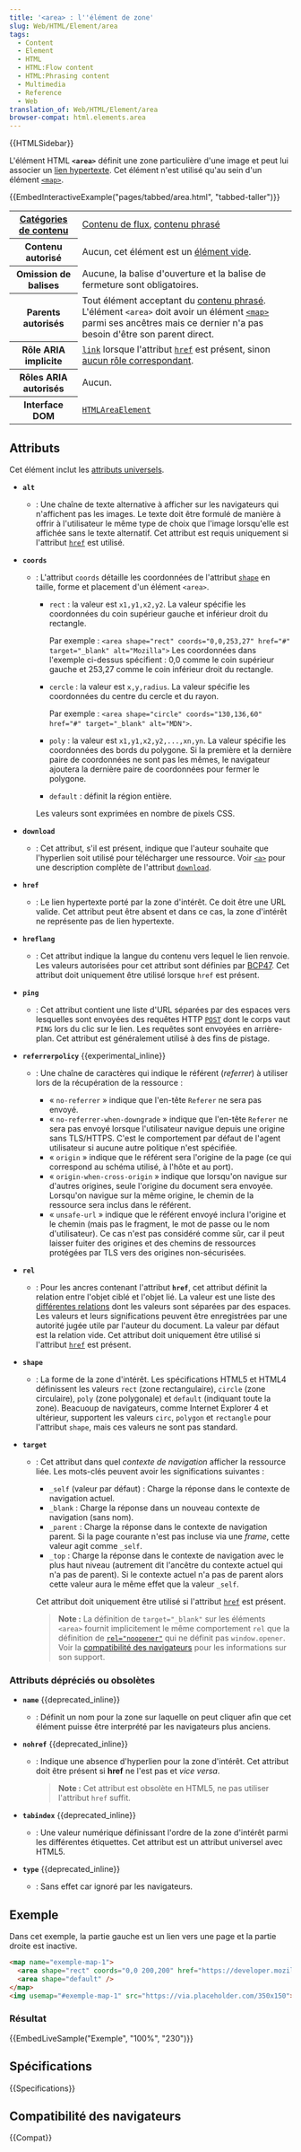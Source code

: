 ```yaml
---
title: '<area> : l''élément de zone'
slug: Web/HTML/Element/area
tags:
  - Content
  - Element
  - HTML
  - HTML:Flow content
  - HTML:Phrasing content
  - Multimedia
  - Reference
  - Web
translation_of: Web/HTML/Element/area
browser-compat: html.elements.area
---
```


{{HTMLSidebar}}

L'élément HTML **`<area>`** définit une zone particulière d'une image et peut lui associer un [lien hypertexte](/fr/docs/Glossary/Hyperlink). Cet élément n'est utilisé qu'au sein d'un élément [`<map>`](/fr/docs/Web/HTML/Element/map).

{{EmbedInteractiveExample("pages/tabbed/area.html", "tabbed-taller")}}

<table class="properties">
  <tbody>
    <tr>
      <th scope="row">
        <a href="/fr/docs/Web/Guide/HTML/Content_categories"
          >Catégories de contenu</a
        >
      </th>
      <td>
        <a href="/fr/docs/Web/Guide/HTML/Content_categories#contenu_de_flux"
          >Contenu de flux</a
        >,
        <a href="/fr/docs/Web/Guide/HTML/Content_categories#phrasing_content"
          >contenu phrasé</a
        >
      </td>
    </tr>
    <tr>
      <th scope="row">Contenu autorisé</th>
      <td>
        Aucun, cet élément est un
        <a href="/fr/docs/Glossary/Empty_element">élément vide</a>.
      </td>
    </tr>
    <tr>
      <th scope="row">Omission de balises</th>
      <td>
        Aucune, la balise d'ouverture et la balise de fermeture sont
        obligatoires.
      </td>
    </tr>
    <tr>
      <th scope="row">Parents autorisés</th>
      <td>
        Tout élément acceptant du
        <a href="/fr/docs/Web/Guide/HTML/Content_categories#phrasing_content"
          >contenu phrasé</a
        >. L'élément <code>&#x3C;area></code> doit avoir un élément
        <a href="/fr/docs/Web/HTML/Element/map"><code>&#x3C;map></code></a>
        parmi ses ancêtres mais ce dernier n'a pas besoin d'être son parent
        direct.
      </td>
    </tr>
    <tr>
      <th scope="row">Rôle ARIA implicite</th>
      <td>
        <a href="https://w3c.github.io/aria/#link"><code>link</code></a> lorsque
        l'attribut <a href="#attr-href"><code>href</code></a> est présent, sinon
        <a href="https://www.w3.org/TR/html-aria/#dfn-no-corresponding-role"
          >aucun rôle correspondant</a
        >.
      </td>
    </tr>
    <tr>
      <th scope="row">Rôles ARIA autorisés</th>
      <td>Aucun.</td>
    </tr>
    <tr>
      <th scope="row">Interface DOM</th>
      <td>
        <a href="/fr/docs/Web/API/HTMLAreaElement"
          ><code>HTMLAreaElement</code></a
        >
      </td>
    </tr>
  </tbody>
</table>

## Attributs

Cet élément inclut les [attributs universels](/fr/docs/Web/HTML/Global_attributes).

- **`alt`**
  - : Une chaîne de texte alternative à afficher sur les navigateurs qui n'affichent pas les images. Le texte doit être formulé de manière à offrir à l'utilisateur le même type de choix que l'image lorsqu'elle est affichée sans le texte alternatif. Cet attribut est requis uniquement si l'attribut [`href`](#attr-href) est utilisé.
- **`coords`**

  - : L'attribut `coords` détaille les coordonnées de l'attribut [`shape`](#attr-shape) en taille, forme et placement d'un élément `<area>`.

    - `rect` : la valeur est `x1,y1,x2,y2`. La valeur spécifie les coordonnées du coin supérieur gauche et inférieur droit du rectangle.

      Par exemple : `<area shape="rect" coords="0,0,253,27" href="#" target="_blank" alt="Mozilla">` Les coordonnées dans l'exemple ci-dessus spécifient : 0,0 comme le coin supérieur gauche et 253,27 comme le coin inférieur droit du rectangle.

    - `cercle` : la valeur est `x,y,radius`. La valeur spécifie les coordonnées du centre du cercle et du rayon.

      Par exemple : `<area shape="circle" coords="130,136,60" href="#" target="_blank" alt="MDN">`.

    - `poly` : la valeur est `x1,y1,x2,y2,...,xn,yn`. La valeur spécifie les coordonnées des bords du polygone. Si la première et la dernière paire de coordonnées ne sont pas les mêmes, le navigateur ajoutera la dernière paire de coordonnées pour fermer le polygone.
    - `default` : définit la région entière.

    Les valeurs sont exprimées en nombre de pixels CSS.

- **`download`**
  - : Cet attribut, s'il est présent, indique que l'auteur souhaite que l'hyperlien soit utilisé pour télécharger une ressource. Voir [`<a>`](/fr/docs/Web/HTML/Element/a) pour une description complète de l'attribut [`download`](/fr/docs/Web/HTML/Element/a#attr-download).
- **`href`**
  - : Le lien hypertexte porté par la zone d'intérêt. Ce doit être une URL valide. Cet attribut peut être absent et dans ce cas, la zone d'intérêt ne représente pas de lien hypertexte.
- **`hreflang`**
  - : Cet attribut indique la langue du contenu vers lequel le lien renvoie. Les valeurs autorisées pour cet attribut sont définies par [BCP47](https://www.ietf.org/rfc/bcp/bcp47.txt). Cet attribut doit uniquement être utilisé lorsque `href` est présent.
- **`ping`**
  - : Cet attribut contient une liste d'URL séparées par des espaces vers lesquelles sont envoyées des requêtes HTTP [`POST`](/fr/docs/Web/HTTP/Methods/POST) dont le corps vaut `PING` lors du clic sur le lien. Les requêtes sont envoyées en arrière-plan. Cet attribut est généralement utilisé à des fins de pistage.
- **`referrerpolicy`** {{experimental_inline}}

  - : Une chaîne de caractères qui indique le référent (_referrer_) à utiliser lors de la récupération de la ressource :

    - « `no-referrer` » indique que l'en-tête `Referer` ne sera pas envoyé.
    - « `no-referrer-when-downgrade` » indique que l'en-tête `Referer` ne sera pas envoyé lorsque l'utilisateur navigue depuis une origine sans TLS/HTTPS. C'est le comportement par défaut de l'agent utilisateur si aucune autre politique n'est spécifiée.
    - « `origin` » indique que le référent sera l'origine de la page (ce qui correspond au schéma utilisé, à l'hôte et au port).
    - « `origin-when-cross-origin` » indique que lorsqu'on navigue sur d'autres origines, seule l'origine du document sera envoyée. Lorsqu'on navigue sur la même origine, le chemin de la ressource sera inclus dans le référent.
    - « `unsafe-url` » indique que le référent envoyé inclura l'origine et le chemin (mais pas le fragment, le mot de passe ou le nom d'utilisateur). Ce cas n'est pas considéré comme sûr, car il peut laisser fuiter des origines et des chemins de ressources protégées par TLS vers des origines non-sécurisées.

- **`rel`**
  - : Pour les ancres contenant l'attribut **`href`**, cet attribut définit la relation entre l'objet ciblé et l'objet lié. La valeur est une liste des [différentes relations](/fr/docs/Web/HTML/Link_types) dont les valeurs sont séparées par des espaces. Les valeurs et leurs significations peuvent être enregistrées par une autorité jugée utile par l'auteur du document. La valeur par défaut est la relation vide. Cet attribut doit uniquement être utilisé si l'attribut [`href`](#attr-href) est présent.
- **`shape`**
  - : La forme de la zone d'intérêt. Les spécifications HTML5 et HTML4 définissent les valeurs `rect` (zone rectangulaire), `circle` (zone circulaire), `poly` (zone polygonale) et `default` (indiquant toute la zone). Beacuoup de navigateurs, comme Internet Explorer 4 et ultérieur, supportent les valeurs `circ`, `polygon` et `rectangle` pour l'attribut `shape`, mais ces valeurs ne sont pas standard.
- **`target`**

  - : Cet attribut dans quel _contexte de navigation_ afficher la ressource liée. Les mots-clés peuvent avoir les significations suivantes :

    - `_self` (valeur par défaut) : Charge la réponse dans le contexte de navigation actuel.
    - `_blank`&nbsp;: Charge la réponse dans un nouveau contexte de navigation (sans nom).
    - `_parent` : Charge la réponse dans le contexte de navigation parent. Si la page courante n'est pas incluse via une _frame_, cette valeur agit comme `_self`.
    - `_top` : Charge la réponse dans le contexte de navigation avec le plus haut niveau (autrement dit l'ancêtre du contexte actuel qui n'a pas de parent). Si le contexte actuel n'a pas de parent alors cette valeur aura le même effet que la valeur `_self`.

    Cet attribut doit uniquement être utilisé si l'attribut [`href`](#attr-href) est présent.

    > **Note :** La définition de `target="_blank"` sur les éléments `<area>` fournit implicitement le même comportement `rel` que la définition de [`rel="noopener"`](/fr/docs/Web/HTML/Link_types/noopener) qui ne définit pas `window.opener`. Voir la [compatibilité des navigateurs](#browser_compatibility) pour les informations sur son support.

### Attributs dépréciés ou obsolètes

- **`name`** {{deprecated_inline}}
  - : Définit un nom pour la zone sur laquelle on peut cliquer afin que cet élément puisse être interprété par les navigateurs plus anciens.
- **`nohref`** {{deprecated_inline}}

  - : Indique une absence d'hyperlien pour la zone d'intérêt. Cet attribut doit être présent si **href** ne l'est pas et _vice versa_.

    > **Note :** Cet attribut est obsolète en HTML5, ne pas utiliser l'attribut `href` suffit.

- **`tabindex`** {{deprecated_inline}}
  - : Une valeur numérique définissant l'ordre de la zone d'intérêt parmi les différentes étiquettes. Cet attribut est un attribut universel avec HTML5.
- **`type`** {{deprecated_inline}}
  - : Sans effet car ignoré par les navigateurs.

## Exemple

Dans cet exemple, la partie gauche est un lien vers une page et la partie droite est inactive.

```html
<map name="exemple-map-1">
  <area shape="rect" coords="0,0 200,200" href="https://developer.mozilla.org" target="_blank" alt="Page d'accueil MDN" />
  <area shape="default" />
</map>
<img usemap="#exemple-map-1" src="https://via.placeholder.com/350x150">
```

### Résultat

{{EmbedLiveSample("Exemple", "100%", "230")}}

## Spécifications

{{Specifications}}

## Compatibilité des navigateurs

{{Compat}}
